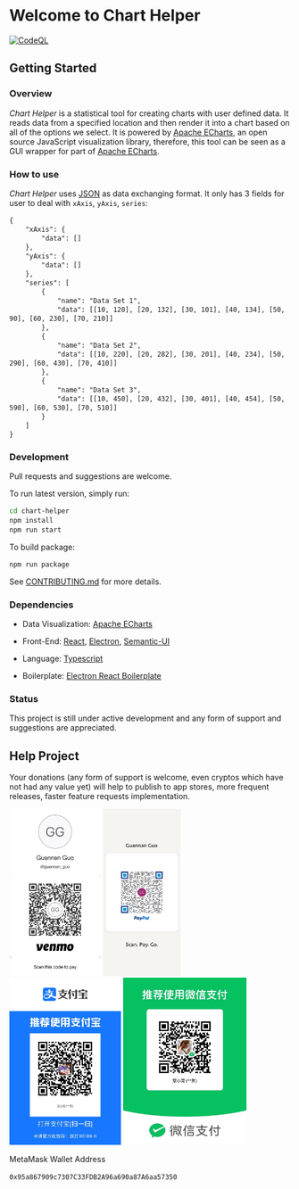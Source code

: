 # Welcome to Chart Helper

[![CodeQL](https://github.com/ggntju/chart-helper/actions/workflows/codeql.yml/badge.svg?branch=master)](https://github.com/ggntju/chart-helper/actions/workflows/codeql.yml)

## Getting Started

### Overview

_Chart Helper_ is a statistical tool for creating charts with user defined data. It reads data from a specified location and then render it into a chart based on all of the options we select. It is powered by [Apache ECharts](https://echarts.apache.org/en/index.html), an open source JavaScript visualization library, therefore, this tool can be seen as a GUI wrapper for part of [Apache ECharts](https://echarts.apache.org/en/index.html).

### How to use

_Chart Helper_ uses [JSON](https://www.json.org/json-en.html) as data exchanging format. It only has 3 fields for user to deal with `xAxis`, `yAxis`, `series`:

```
{
    "xAxis": {
        "data": []
    },
    "yAxis": {
        "data": []
    },
    "series": [
        {
            "name": "Data Set 1",
            "data": [[10, 120], [20, 132], [30, 101], [40, 134], [50, 90], [60, 230], [70, 210]]
        },
        {
            "name": "Data Set 2",
            "data": [[10, 220], [20, 282], [30, 201], [40, 234], [50, 290], [60, 430], [70, 410]]
        },
        {
            "name": "Data Set 3",
            "data": [[10, 450], [20, 432], [30, 401], [40, 454], [50, 590], [60, 530], [70, 510]]
        }
    ]
}
```

### Development

Pull requests and suggestions are welcome.

To run latest version, simply run:

```bash
cd chart-helper
npm install
npm run start
```

To build package:

```bash
npm run package
```

See [CONTRIBUTING.md](./CONTRIBUTING.md) for more details.

### Dependencies

- Data Visualization: [Apache ECharts](https://echarts.apache.org/en/index.html)

- Front-End: [React](https://reactjs.org/), [Electron](https://www.electronjs.org/), [Semantic-UI](https://react.semantic-ui.com/)

- Language: [Typescript](https://www.typescriptlang.org/)

- Boilerplate: [Electron React Boilerplate](https://electron-react-boilerplate.js.org/)

### Status

This project is still under active development and any form of support and suggestions are appreciated.

## Help Project

Your donations (any form of support is welcome, even cryptos which have not had any value yet) will help to publish to app stores, more frequent releases, faster feature requests implementation.

<img src="./assets/venmo.jpg" height="300">
<img src="./assets/paypal.jpg" height="300">
<img src="./assets/alipay.jpg" height="300">
<img src="./assets/wechatpay.jpg" height="300">

MetaMask Wallet Address

`0x95a867909c7307C33FDB2A96a690a87A6aa57350`
